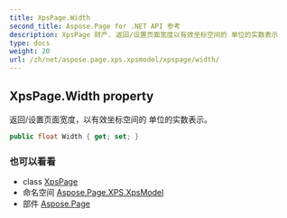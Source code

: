 ```yaml
---
title: XpsPage.Width
second_title: Aspose.Page for .NET API 参考
description: XpsPage 财产. 返回/设置页面宽度以有效坐标空间的 单位的实数表示
type: docs
weight: 20
url: /zh/net/aspose.page.xps.xpsmodel/xpspage/width/
---
```

## XpsPage.Width property

返回/设置页面宽度，以有效坐标空间的 单位的实数表示。

```csharp
public float Width { get; set; }
```

### 也可以看看

* class [XpsPage](../)
* 命名空间 [Aspose.Page.XPS.XpsModel](../../xpspage/)
* 部件 [Aspose.Page](../../../)


